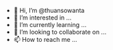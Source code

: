 - 👋 Hi, I’m @thuansowanta
- 👀 I’m interested in ...
- 🌱 I’m currently learning ...
- 💞️ I’m looking to collaborate on ...
- 📫 How to reach me ...

<!---
thuansowanta/thuansowanta is a ✨ special ✨ repository because its `README.md` (this file) appears on your GitHub profile.
You can click the Preview link to take a look at your changes.
--->
